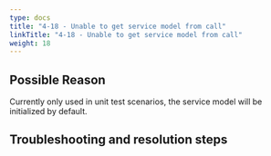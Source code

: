 ```yaml
---
type: docs
title: "4-18 - Unable to get service model from call"
linkTitle: "4-18 - Unable to get service model from call"
weight: 18
---
```


## Possible Reason

Currently only used in unit test scenarios, the service model will be initialized by default.

## Troubleshooting and resolution steps


<p style="margin-top: 3rem;"> </p>